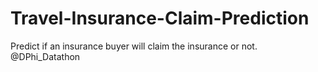 # Travel-Insurance-Claim-Prediction
Predict if an insurance buyer will claim the insurance or not. @DPhi_Datathon
